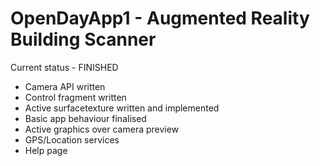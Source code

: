# OpenDayApp1 - Augmented Reality Building Scanner

Current status - FINISHED
- Camera API written
- Control fragment written
- Active surfacetexture written and implemented
- Basic app behaviour finalised
- Active graphics over camera preview
- GPS/Location services
- Help page
